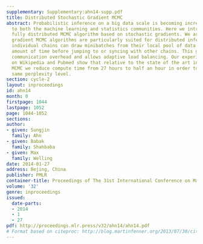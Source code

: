 ```yaml
---
supplementary: Supplementary:ahn14-supp.pdf
title: Distributed Stochastic Gradient MCMC
abstract: Probabilistic inference on a big data scale is becoming increasingly relevant
  to both the machine learning and statistics communities. Here we introduce the first
  fully distributed MCMC algorithm based on stochastic gradients. We argue that stochastic
  gradient MCMC algorithms are particularly suited for distributed inference because
  individual chains can draw minibatches from their local pool of data for a flexible
  amount of time before jumping to or syncing with other chains. This greatly reduces
  communication overhead and allows adaptive load balancing. Our experiments for LDA
  on Wikipedia and Pubmed show that relative to the state of the art in distributed
  MCMC we reduce compute time from 27 hours to half an hour in order to reach the
  same perplexity level.
section: cycle-2
layout: inproceedings
id: ahn14
month: 0
firstpage: 1044
lastpage: 1052
page: 1044-1052
sections: 
author:
- given: Sungjin
  family: Ahn
- given: Babak
  family: Shahbaba
- given: Max
  family: Welling
date: 2014-01-27
address: Bejing, China
publisher: PMLR
container-title: Proceedings of The 31st International Conference on Machine Learning
volume: '32'
genre: inproceedings
issued:
  date-parts:
  - 2014
  - 1
  - 27
pdf: http://proceedings.mlr.press/v32/ahn14/ahn14.pdf
# Format based on citeproc: http://blog.martinfenner.org/2013/07/30/citeproc-yaml-for-bibliographies/
---
```

